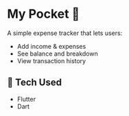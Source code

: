 # My Pocket 💸

A simple expense tracker that lets users:
- Add income & expenses
- See balance and breakdown
- View transaction history

## 🔧 Tech Used
- Flutter
- Dart
